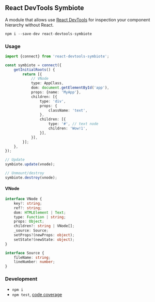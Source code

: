 React DevTools Symbiote
-----------------------
A module that allows use [React DevTools](https://github.com/facebook/react-devtools) for inspection your component hierarchy without React.

```ts
npm i --save-dev react-devtools-symbiote
```


### Usage

```ts
import {connect} from 'react-devtools-symbiote';

const symbiote = connect({
	getInitialRoots() {
		return [{
			// VNode
			type: AppClass,
			dom: document.getElementById('app'),
			props: {name: 'MyApp'},
			children: [{
				type: 'div',
				props: {
					className: 'text',
				},
				children: [{
					type: '#', // text node
					children: 'Wow!1',
				}],
			}],
		}];
	},
});

// Update
symbiote.update(vnode);

// Unmount/destroy
symbiote.destroy(vnode);
```


#### VNode

```ts
interface VNode {
	key?: string;
	ref?: string;
	dom: HTMLElement | Text;
	type: Function | string;
	props: Object;
	children?: string | VNode[];
	_source: Source;
	setProps?(newProps: object);
	setState?(newState: object);
}

interface Source {
	fileName: string;
	lineNumber: number;
}
```


### Development

 - `npm i`
 - `npm test`, [code coverage](./coverage/lcov-report/index.html)
